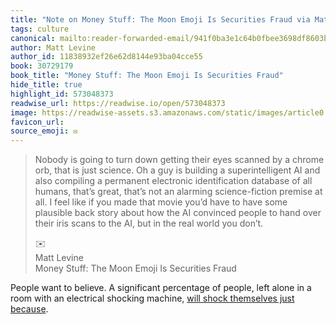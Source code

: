 ```yaml
---
title: "Note on Money Stuff: The Moon Emoji Is Securities Fraud via Matt Levine"
tags: culture
canonical: mailto:reader-forwarded-email/941f0ba3e1c64b0fbee3698df8603b92
author: Matt Levine
author_id: 11838932ef26e62d8144e93ba04cce55
book: 30729179
book_title: "Money Stuff: The Moon Emoji Is Securities Fraud"
hide_title: true
highlight_id: 573048373
readwise_url: https://readwise.io/open/573048373
image: https://readwise-assets.s3.amazonaws.com/static/images/article0.00998d930354.png
favicon_url: 
source_emoji: ✉️
---
```


> Nobody is going to turn down getting their eyes scanned by a chrome orb, that is just science. Oh a guy is building a superintelligent AI and also compiling a permanent electronic identification database of all humans, that’s great, that’s not an alarming science-fiction premise at all. I feel like if you made that movie you’d have to have some plausible back story about how the AI convinced people to hand over their iris scans to the AI, but in the real world you don’t.
> <div class="quoteback-footer"><div class="quoteback-avatar"><span class="mini-emoji"> ✉️</span></div><div class="quoteback-metadata"><div class="metadata-inner"><span style="display:none">FROM:</span><div aria-label="Matt Levine" class="quoteback-author"> Matt Levine</div><div aria-label="Money Stuff: The Moon Emoji Is Securities Fraud" class="quoteback-title"> Money Stuff: The Moon Emoji Is Securities Fraud</div></div></div></div>

People want to believe. A significant percentage of people, left alone in a room with an electrical shocking machine, [will shock themselves just because](https://www.science.org/doi/10.1126/science.1250830).